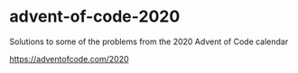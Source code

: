 # advent-of-code-2020
Solutions to some of the problems from the 2020 Advent of Code calendar 

https://adventofcode.com/2020
